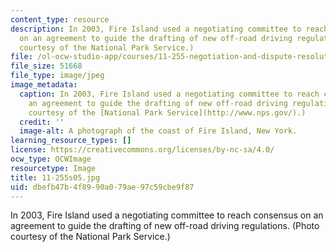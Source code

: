 ```yaml
---
content_type: resource
description: In 2003, Fire Island used a negotiating committee to reach consensus
  on an agreement to guide the drafting of new off-road driving regulations. (Photo
  courtesy of the National Park Service.)
file: /ol-ocw-studio-app/courses/11-255-negotiation-and-dispute-resolution-in-the-public-sector-spring-2005/dbefb47b4f8990a079ae97c59cbe9f87_11-255s05.jpg
file_size: 51668
file_type: image/jpeg
image_metadata:
  caption: In 2003, Fire Island used a negotiating committee to reach consensus on
    an agreement to guide the drafting of new off-road driving regulations. (Photo
    courtesy of the [National Park Service](http://www.nps.gov/).)
  credit: ''
  image-alt: A photograph of the coast of Fire Island, New York.
learning_resource_types: []
license: https://creativecommons.org/licenses/by-nc-sa/4.0/
ocw_type: OCWImage
resourcetype: Image
title: 11-255s05.jpg
uid: dbefb47b-4f89-90a0-79ae-97c59cbe9f87
---
```

In 2003, Fire Island used a negotiating committee to reach consensus on an agreement to guide the drafting of new off-road driving regulations. (Photo courtesy of the National Park Service.)